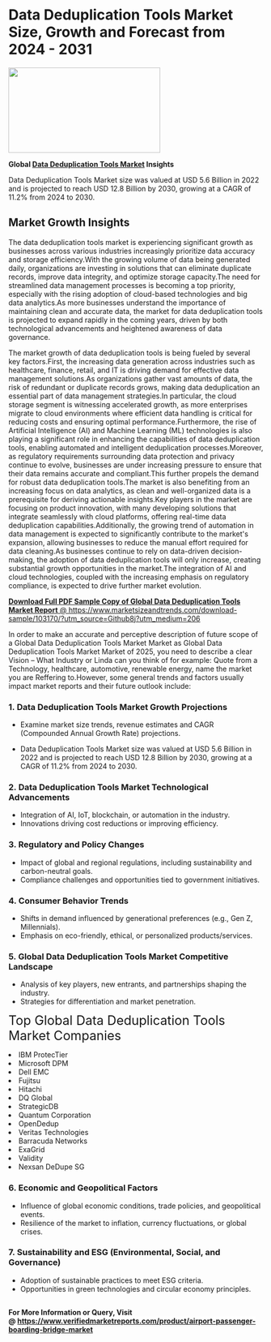 <H1>Data Deduplication Tools Market Size, Growth and Forecast from 2024 - 2031</H1><img class="aligncenter size-medium wp-image-584254" src="https://thirdeyenews.in/wp-content/uploads/2024/09/Global-Market-Research-300x168.jpeg" alt="" width="300" height="168" /><p><strong>Global&nbsp;<a href="https://www.marketsizeandtrends.com/download-sample/103170/?utm_source=Github8j?utm_medium=206">Data Deduplication Tools Market</a> Insights</strong></p><p>Data Deduplication Tools Market size was valued at USD 5.6 Billion in 2022 and is projected to reach USD 12.8 Billion by 2030, growing at a CAGR of 11.2% from 2024 to 2030.</p><p><h2>Market Growth Insights</h2> <p>The data deduplication tools market is experiencing significant growth as businesses across various industries increasingly prioritize data accuracy and storage efficiency.With the growing volume of data being generated daily, organizations are investing in solutions that can eliminate duplicate records, improve data integrity, and optimize storage capacity.The need for streamlined data management processes is becoming a top priority, especially with the rising adoption of cloud-based technologies and big data analytics.As more businesses understand the importance of maintaining clean and accurate data, the market for data deduplication tools is projected to expand rapidly in the coming years, driven by both technological advancements and heightened awareness of data governance.</p> <p><a href="#download-sample"></a></p> <p>The market growth of data deduplication tools is being fueled by several key factors.First, the increasing data generation across industries such as healthcare, finance, retail, and IT is driving demand for effective data management solutions.As organizations gather vast amounts of data, the risk of redundant or duplicate records grows, making data deduplication an essential part of data management strategies.In particular, the cloud storage segment is witnessing accelerated growth, as more enterprises migrate to cloud environments where efficient data handling is critical for reducing costs and ensuring optimal performance.Furthermore, the rise of Artificial Intelligence (AI) and Machine Learning (ML) technologies is also playing a significant role in enhancing the capabilities of data deduplication tools, enabling automated and intelligent deduplication processes.Moreover, as regulatory requirements surrounding data protection and privacy continue to evolve, businesses are under increasing pressure to ensure that their data remains accurate and compliant.This further propels the demand for robust data deduplication tools.The market is also benefiting from an increasing focus on data analytics, as clean and well-organized data is a prerequisite for deriving actionable insights.Key players in the market are focusing on product innovation, with many developing solutions that integrate seamlessly with cloud platforms, offering real-time data deduplication capabilities.Additionally, the growing trend of automation in data management is expected to significantly contribute to the market's expansion, allowing businesses to reduce the manual effort required for data cleaning.As businesses continue to rely on data-driven decision-making, the adoption of data deduplication tools will only increase, creating substantial growth opportunities in the market.The integration of AI and cloud technologies, coupled with the increasing emphasis on regulatory compliance, is expected to drive further market evolution.<p><a href="#get-more"></p><p><span class=""><strong>Download Full PDF Sample Copy of Global Data Deduplication Tools Market Report</strong> @ <a href="https://www.marketsizeandtrends.com/download-sample/103170/?utm_source=Github8j?utm_medium=206" target="_blank">https://www.marketsizeandtrends.com/download-sample/103170/?utm_source=Github8j?utm_medium=206</a></span></p><p>In order to make an accurate and perceptive description of future scope of a Global&nbsp;Data Deduplication Tools Market Market as Global&nbsp;Data Deduplication Tools Market Market of 2025, you need to describe a clear Vision &ndash; What Industry or Linda can you think of for example: Quote from a Technology, healthcare, automotive, renewable energy, name the market you are Reffering to.However, some general trends and factors usually impact market reports and their future outlook include:</p><h3>1.&nbsp;<strong>Data Deduplication Tools Market Growth Projections</strong></h3><ul><li>Examine market size trends, revenue estimates and CAGR (Compounded Annual Growth Rate) projections.</li><li><p>Data Deduplication Tools Market size was valued at USD 5.6 Billion in 2022 and is projected to reach USD 12.8 Billion by 2030, growing at a CAGR of 11.2% from 2024 to 2030.</p></li></ul><h3>2.&nbsp;<strong>Data Deduplication Tools Market Technological Advancements</strong></h3><ul><li>Integration of AI, IoT, blockchain, or automation in the industry.</li><li>Innovations driving cost reductions or improving efficiency.</li></ul><h3>3.&nbsp;<strong>Regulatory and Policy Changes</strong></h3><ul><li>Impact of global and regional regulations, including sustainability and carbon-neutral goals.</li><li>Compliance challenges and opportunities tied to government initiatives.</li></ul><h3>4.&nbsp;<strong>Consumer Behavior Trends</strong></h3><ul><li>Shifts in demand influenced by generational preferences (e.g., Gen Z, Millennials).</li><li>Emphasis on eco-friendly, ethical, or personalized products/services.</li></ul><h3>5.&nbsp;<strong>Global Data Deduplication Tools Market Competitive Landscape</strong></h3><ul><li>Analysis of key players, new entrants, and partnerships shaping the industry.</li><li>Strategies for differentiation and market penetration.</li></ul><p data-pm-slice="1 1 []"><span style="color: inherit; font-family: inherit; font-size: 25px;">Top Global Data Deduplication Tools Market Companies</span></p><div class="" data-test-id=""><p><li>IBM ProtecTier</li><li> Microsoft DPM</li><li> Dell EMC</li><li> Fujitsu</li><li> Hitachi</li><li> DQ Global</li><li> StrategicDB</li><li> Quantum Corporation</li><li> OpenDedup</li><li> Veritas Technologies</li><li> Barracuda Networks</li><li> ExaGrid</li><li> Validity</li><li> Nexsan DeDupe SG</li></p></div><h3>6.&nbsp;<strong>Economic and Geopolitical Factors</strong></h3><ul><li>Influence of global economic conditions, trade policies, and geopolitical events.</li><li>Resilience of the market to inflation, currency fluctuations, or global crises.</li></ul><h3>7.&nbsp;<strong>Sustainability and ESG (Environmental, Social, and Governance)</strong></h3><ul><li>Adoption of sustainable practices to meet ESG criteria.</li><li>Opportunities in green technologies and circular economy principles.</li></ul><h2><strong style="font-size: 14px;">For More Information or Query, Visit @&nbsp;</strong><a style="background-color: #ffffff; font-size: 14px;" href="https://www.marketsizeandtrends.com/report/data-deduplication-tools-market/" target="_blank">https://www.verifiedmarketreports.com/product/airport-passenger-boarding-bridge-market</a></h2>